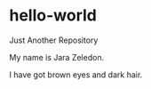 # hello-world
Just Another Repository


My name is Jara Zeledon.

I have got brown eyes and dark hair. 
